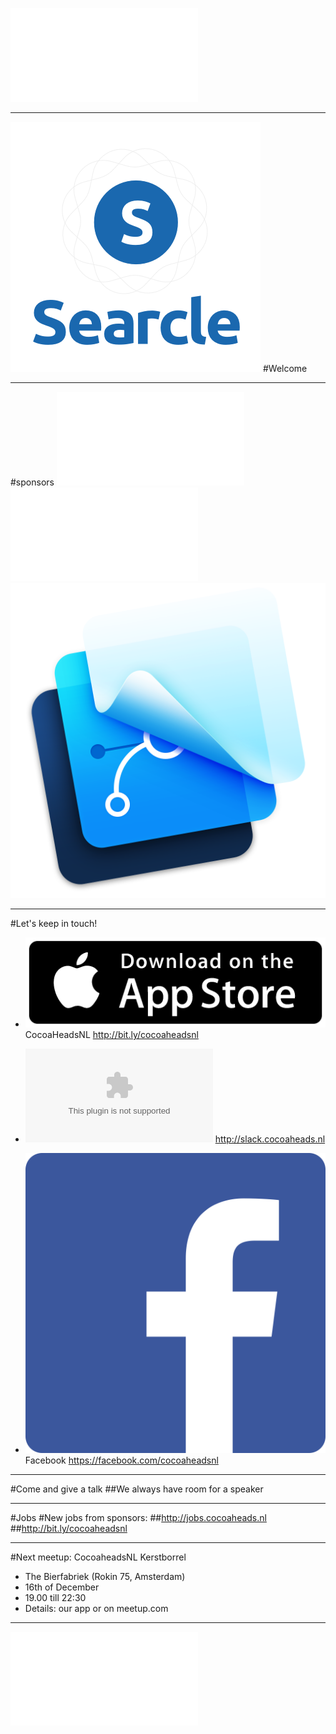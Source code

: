 ![fit](../Logos/CocoaHeadsNL.pdf)

---
![inline fit center](../Logos/SearcleLogo.png)
#Welcome

---

#sponsors
![inline fit left](../Logos/egeniq.pdf) ![inline fit right](../Logos/xebia.pdf)![inline fit right](../Logos/framerstudio.png)

---

#Let's keep in touch!

- ![inline](../Logos/appstore.png) CocoaHeadsNL
http://bit.ly/cocoaheadsnl

- ![inline](../Logos/slack_cmyk.eps)
http://slack.cocoaheads.nl

- ![inline](../Logos/Facebook_logo.png) Facebook
https://facebook.com/cocoaheadsnl

---

#Come and give a talk
##We always have room for a speaker

---

#Jobs
#New jobs from sponsors:
##http://jobs.cocoaheads.nl
##http://bit.ly/cocoaheadsnl

---

#Next meetup: CocoaheadsNL Kerstborrel
- The Bierfabriek (Rokin 75, Amsterdam)
- 16th of December
- 19.00 till 22:30
- Details: our app or on meetup.com

---

![fit](../Logos/CocoaHeadsNL.pdf)
